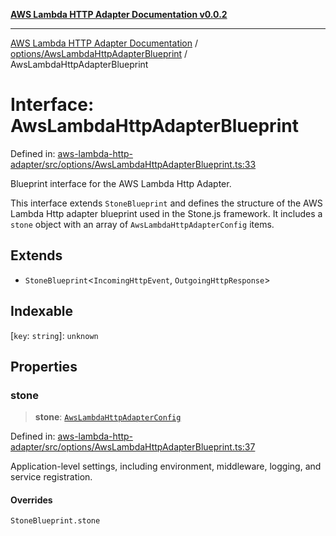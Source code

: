 [**AWS Lambda HTTP Adapter Documentation v0.0.2**](../../../README.md)

***

[AWS Lambda HTTP Adapter Documentation](../../../modules.md) / [options/AwsLambdaHttpAdapterBlueprint](../README.md) / AwsLambdaHttpAdapterBlueprint

# Interface: AwsLambdaHttpAdapterBlueprint

Defined in: [aws-lambda-http-adapter/src/options/AwsLambdaHttpAdapterBlueprint.ts:33](https://github.com/stonemjs/aws-lambda-http-adapter/blob/b2e29f567ac56717023f9597000ee3f0d0278093/src/options/AwsLambdaHttpAdapterBlueprint.ts#L33)

Blueprint interface for the AWS Lambda Http Adapter.

This interface extends `StoneBlueprint` and defines the structure of the
AWS Lambda Http adapter blueprint used in the Stone.js framework. It includes
a `stone` object with an array of `AwsLambdaHttpAdapterConfig` items.

## Extends

- `StoneBlueprint`\<`IncomingHttpEvent`, `OutgoingHttpResponse`\>

## Indexable

\[`key`: `string`\]: `unknown`

## Properties

### stone

> **stone**: [`AwsLambdaHttpAdapterConfig`](AwsLambdaHttpAdapterConfig.md)

Defined in: [aws-lambda-http-adapter/src/options/AwsLambdaHttpAdapterBlueprint.ts:37](https://github.com/stonemjs/aws-lambda-http-adapter/blob/b2e29f567ac56717023f9597000ee3f0d0278093/src/options/AwsLambdaHttpAdapterBlueprint.ts#L37)

Application-level settings, including environment, middleware, logging, and service registration.

#### Overrides

`StoneBlueprint.stone`
